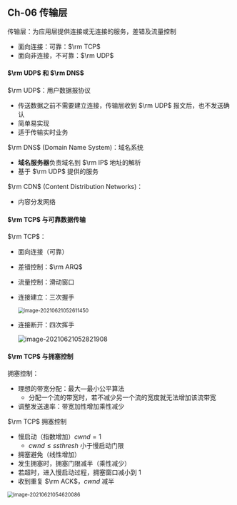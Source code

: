 ## Ch-06  传输层

传输层：为应用层提供连接或无连接的服务，差错及流量控制

+ 面向连接：可靠：$\rm TCP$ 
+ 面向非连接，不可靠：$\rm UDP$ 

#### $\rm UDP$ 和 $\rm DNS$ 

$\rm UDP$：用户数据报协议

+ 传送数据之前不需要建立连接，传输层收到 $\rm UDP$ 报文后，也不发送确认
+ 简单易实现
+ 适于传输实时业务

$\rm DNS$ (Domain Name System)：域名系统

+ **域名服务器**负责域名到 $\rm IP$ 地址的解析
+ 基于 $\rm UDP$ 提供的服务

$\rm CDN$ (Content Distribution Networks)：

+ 内容分发网络



#### $\rm TCP$ 与可靠数据传输

$\rm TCP$：

+ 面向连接（可靠）

+ 差错控制：$\rm ARQ$ 

+ 流量控制：滑动窗口

+ 连接建立：三次握手

  <img src="C:\Users\DELL\AppData\Roaming\Typora\typora-user-images\image-20210621052611450.png" alt="image-20210621052611450" style="zoom:80%;" />

+ 连接断开：四次挥手

  ![image-20210621052821908](C:\Users\DELL\AppData\Roaming\Typora\typora-user-images\image-20210621052821908.png)



#### $\rm TCP$ 与拥塞控制

拥塞控制：

+ 理想的带宽分配：最大—最小公平算法
  + 分配一个流的带宽时，若不减少另一个流的宽度就无法增加该流带宽
+ 调整发送速率：带宽加性增加乘性减少



$\rm TCP$ 拥塞控制

+ 慢启动（指数增加）$cwnd = 1$ 
  + $cwnd \leq ssthresh$ 小于慢启动门限
+ 拥塞避免（线性增加）
+ 发生拥塞时，拥塞门限减半（乘性减少）
+ 若超时，进入慢启动过程，拥塞窗口减小到 $1$ 
+ 收到重复 $\rm ACK$，$cwnd$ 减半

<img src="C:\Users\DELL\AppData\Roaming\Typora\typora-user-images\image-20210621054620086.png" alt="image-20210621054620086" style="zoom:80%;" />